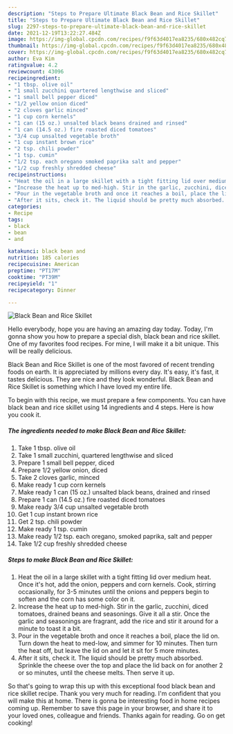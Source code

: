 ```yaml
---
description: "Steps to Prepare Ultimate Black Bean and Rice Skillet"
title: "Steps to Prepare Ultimate Black Bean and Rice Skillet"
slug: 2297-steps-to-prepare-ultimate-black-bean-and-rice-skillet
date: 2021-12-19T13:22:27.484Z
image: https://img-global.cpcdn.com/recipes/f9f63d4017ea8235/680x482cq70/black-bean-and-rice-skillet-recipe-main-photo.jpg
thumbnail: https://img-global.cpcdn.com/recipes/f9f63d4017ea8235/680x482cq70/black-bean-and-rice-skillet-recipe-main-photo.jpg
cover: https://img-global.cpcdn.com/recipes/f9f63d4017ea8235/680x482cq70/black-bean-and-rice-skillet-recipe-main-photo.jpg
author: Eva Kim
ratingvalue: 4.2
reviewcount: 43096
recipeingredient:
- "1 tbsp. olive oil"
- "1 small zucchini quartered lengthwise and sliced"
- "1 small bell pepper diced"
- "1/2 yellow onion diced"
- "2 cloves garlic minced"
- "1 cup corn kernels"
- "1 can (15 oz.) unsalted black beans drained and rinsed"
- "1 can (14.5 oz.) fire roasted diced tomatoes"
- "3/4 cup unsalted vegetable broth"
- "1 cup instant brown rice"
- "2 tsp. chili powder"
- "1 tsp. cumin"
- "1/2 tsp. each oregano smoked paprika salt and pepper"
- "1/2 cup freshly shredded cheese"
recipeinstructions:
- "Heat the oil in a large skillet with a tight fitting lid over medium heat. Once it's hot, add the onion, peppers and corn kernels. Cook, stirring occasionally, for 3-5 minutes until the onions and peppers begin to soften and the corn has some color on it."
- "Increase the heat up to med-high. Stir in the garlic, zucchini, diced tomatoes, drained beans and seasonings. Give it all a stir. Once the garlic and seasonings are fragrant, add the rice and stir it around for a minute to toast it a bit."
- "Pour in the vegetable broth and once it reaches a boil, place the lid on. Turn down the heat to med-low, and simmer for 10 minutes. Then turn the heat off, but leave the lid on and let it sit for 5 more minutes."
- "After it sits, check it. The liquid should be pretty much absorbed. Sprinkle the cheese over the top and place the lid back on for another 2 or so minutes, until the cheese melts. Then serve it up."
categories:
- Recipe
tags:
- black
- bean
- and

katakunci: black bean and 
nutrition: 185 calories
recipecuisine: American
preptime: "PT17M"
cooktime: "PT39M"
recipeyield: "1"
recipecategory: Dinner

---
```



![Black Bean and Rice Skillet](https://img-global.cpcdn.com/recipes/f9f63d4017ea8235/680x482cq70/black-bean-and-rice-skillet-recipe-main-photo.jpg)

Hello everybody, hope you are having an amazing day today. Today, I'm gonna show you how to prepare a special dish, black bean and rice skillet. One of my favorites food recipes. For mine, I will make it a bit unique. This will be really delicious.



Black Bean and Rice Skillet is one of the most favored of recent trending foods on earth. It is appreciated by millions every day. It's easy, it's fast, it tastes delicious. They are nice and they look wonderful. Black Bean and Rice Skillet is something which I have loved my entire life.


To begin with this recipe, we must prepare a few components. You can have black bean and rice skillet using 14 ingredients and 4 steps. Here is how you cook it.

<!--inarticleads1-->

##### The ingredients needed to make Black Bean and Rice Skillet:

1. Take 1 tbsp. olive oil
1. Take 1 small zucchini, quartered lengthwise and sliced
1. Prepare 1 small bell pepper, diced
1. Prepare 1/2 yellow onion, diced
1. Take 2 cloves garlic, minced
1. Make ready 1 cup corn kernels
1. Make ready 1 can (15 oz.) unsalted black beans, drained and rinsed
1. Prepare 1 can (14.5 oz.) fire roasted diced tomatoes
1. Make ready 3/4 cup unsalted vegetable broth
1. Get 1 cup instant brown rice
1. Get 2 tsp. chili powder
1. Make ready 1 tsp. cumin
1. Make ready 1/2 tsp. each oregano, smoked paprika, salt and pepper
1. Take 1/2 cup freshly shredded cheese




<!--inarticleads2-->

##### Steps to make Black Bean and Rice Skillet:

1. Heat the oil in a large skillet with a tight fitting lid over medium heat. Once it's hot, add the onion, peppers and corn kernels. Cook, stirring occasionally, for 3-5 minutes until the onions and peppers begin to soften and the corn has some color on it.
1. Increase the heat up to med-high. Stir in the garlic, zucchini, diced tomatoes, drained beans and seasonings. Give it all a stir. Once the garlic and seasonings are fragrant, add the rice and stir it around for a minute to toast it a bit.
1. Pour in the vegetable broth and once it reaches a boil, place the lid on. Turn down the heat to med-low, and simmer for 10 minutes. Then turn the heat off, but leave the lid on and let it sit for 5 more minutes.
1. After it sits, check it. The liquid should be pretty much absorbed. Sprinkle the cheese over the top and place the lid back on for another 2 or so minutes, until the cheese melts. Then serve it up.




So that's going to wrap this up with this exceptional food black bean and rice skillet recipe. Thank you very much for reading. I'm confident that you will make this at home. There is gonna be interesting food in home recipes coming up. Remember to save this page in your browser, and share it to your loved ones, colleague and friends. Thanks again for reading. Go on get cooking!
